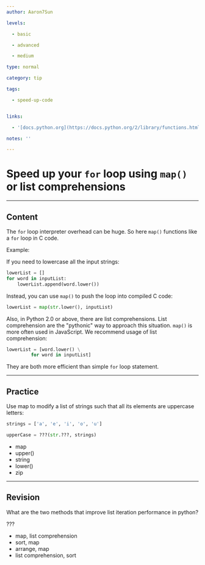 ```yaml
---
author: Aaron7Sun

levels:

  - basic

  - advanced

  - medium

type: normal

category: tip

tags:

  - speed-up-code


links:

  - '[docs.python.org](https://docs.python.org/2/library/functions.html#map){website}'

notes: ''

---
```


# Speed up your `for` loop using `map()` or list comprehensions

---

## Content

The `for` loop interpreter overhead can be huge. So here `map()` functions like a `for` loop in C code.

Example:

If you need to lowercase all the input strings:

```python
lowerList = []
for word in inputList:
    lowerList.append(word.lower())
```

Instead, you can use `map()` to push the loop into compiled C code:

```python
lowerList = map(str.lower(), inputList)
```

Also, in Python 2.0 or above, there are list comprehensions. List comprehension are the "pythonic" way to approach this situation. `map()` is more often used in JavaScript. We recommend usage of list comprehension:

```python
lowerList = [word.lower() \
         for word in inputList]
```

They are both more efficient than simple `for` loop statement.

---

## Practice

Use map to modify a list of strings such that all its elements are uppercase letters:

```python
strings = ['a', 'e', 'i', 'o', 'u']

upperCase = ???(str.???, strings)
```

- map
- upper()
- string
- lower()
- zip

---

## Revision

What are the two methods that improve list iteration performance in python?

???

- map, list comprehension
- sort, map
- arrange, map
- list comprehension, sort
